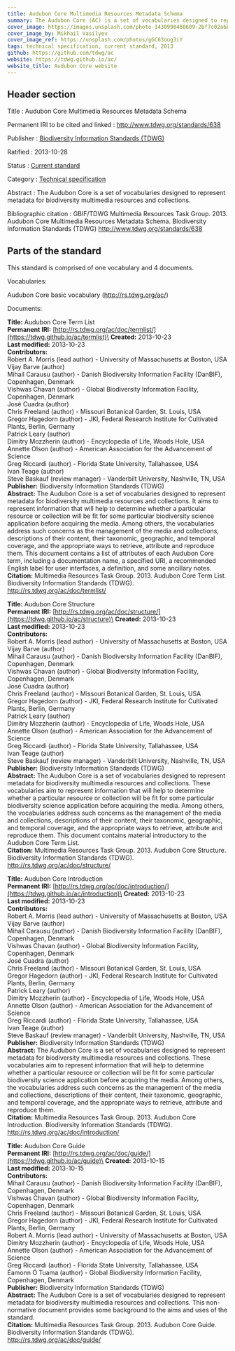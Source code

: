```yaml
---
title: Audubon Core Multimedia Resources Metadata Schema
summary: The Audubon Core (AC) is a set of vocabularies designed to represent metadata for biodiversity multimedia resources and collections. These vocabularies aim to represent information that will help to determine whether a particular resource or collection will be fit for some particular biodiversity science application before acquiring the media. Among others, the vocabularies address such concerns as the management of the media and collections, descriptions of their content, their taxonomic, geographic, and temporal coverage, and the appropriate ways to retrieve, attribute and reproduce them.
cover_image: https://images.unsplash.com/photo-1430990480609-2bf7c02a6b1a
cover_image_by: Mikhail Vasilyev
cover_image_ref: https://unsplash.com/photos/gGC63oug3iY
tags: technical specification, current standard, 2013
github: https://github.com/tdwg/ac
website: https://tdwg.github.io/ac/
website_title: Audubon Core website
---
```


## Header section

Title
: Audubon Core Multimedia Resources Metadata Schema

Permanent IRI to be cited and linked
: <http://www.tdwg.org/standards/638>

Publisher
: [Biodiversity Information Standards (TDWG)](https://www.tdwg.org/)

Ratified
: 2013-10-28

Status
: [Current standard](https://www.tdwg.org/standards/status-and-categories/)

Category
: [Technical specification](https://www.tdwg.org/standards/status-and-categories/#categories%20of%20tdwg%20standards_1)

Abstract
: The Audubon Core is a set of vocabularies designed to represent metadata for biodiversity multimedia resources and collections.

Bibliographic citation
: GBIF/TDWG Multimedia Resources Task Group. 2013. Audubon Core Multimedia Resources Metadata Schema. Biodiversity Information Standards (TDWG) http://www.tdwg.org/standards/638

## Parts of the standard

This standard is comprised of one vocabulary and 4 documents. 

Vocabularies:

Audubon Core basic vocabulary (<http://rs.tdwg.org/ac/>)

Documents:

**Title:** Audubon Core Term List\
**Permanent IRI:** [http://rs.tdwg.org/ac/doc/termlist/](https://tdwg.github.io/ac/termlist)\
**Created:** 2013-10-23\
**Last modified:** 2013-10-23\
**Contributors:**\
Robert A. Morris (lead author) - University of Massachusetts at Boston, USA\
Vijay Barve (author)\
Mihail Carausu (author) - Danish Biodiversity Information Facility (DanBIF), Copenhagen, Denmark\
Vishwas Chavan (author) - Global Biodiversity Information Facility, Copenhagen, Denmark\
José Cuadra (author)\
Chris Freeland (author) - Missouri Botanical Garden, St. Louis, USA\
Gregor Hagedorn (author) - JKI, Federal Research Institute for Cultivated Plants, Berlin, Germany\
Patrick Leary (author)\
Dimitry Mozzherin (author) - Encyclopedia of Life, Woods Hole, USA\
Annette Olson (author) - American Association for the Advancement of Science\
Greg Riccardi (author) - Florida State University, Tallahassee, USA\
Ivan Teage (author)\
Steve Baskauf (review manager) - Vanderbilt University, Nashville, TN, USA\
**Publisher:** Biodiversity Information Standards (TDWG)\
**Abstract:** The Audubon Core is a set of vocabularies designed to represent metadata for biodiversity multimedia resources and collections. It aims to represent information that will help to determine whether a particular resource or collection will be fit for some particular biodiversity science application before acquiring the media. Among others, the vocabularies address such concerns as the management of the media and collections, descriptions of their content, their taxonomic, geographic, and temporal coverage, and the appropriate ways to retrieve, attribute and reproduce them. This document contains a list of attributes of each Audubon Core term, including a documentation name, a specified URI, a recommended English label for user interfaces, a definition, and some ancillary notes. \
**Citation:** Multimedia Resources Task Group. 2013. Audubon Core Term List. Biodiversity Information Standards (TDWG). http://rs.tdwg.org/ac/doc/termlist/

**Title:** Audubon Core Structure\
**Permanent IRI:** [http://rs.tdwg.org/ac/doc/structure/](https://tdwg.github.io/ac/structure)\
**Created:** 2013-10-23\
**Last modified:** 2013-10-23\
**Contributors:**\
Robert A. Morris (lead author) - University of Massachusetts at Boston, USA\
Vijay Barve (author)\
Mihail Carausu (author) - Danish Biodiversity Information Facility (DanBIF), Copenhagen, Denmark\
Vishwas Chavan (author) - Global Biodiversity Information Facility, Copenhagen, Denmark\
José Cuadra (author)\
Chris Freeland (author) - Missouri Botanical Garden, St. Louis, USA\
Gregor Hagedorn (author) - JKI, Federal Research Institute for Cultivated Plants, Berlin, Germany\
Patrick Leary (author)\
Dimitry Mozzherin (author) - Encyclopedia of Life, Woods Hole, USA\
Annette Olson (author) - American Association for the Advancement of Science\
Greg Riccardi (author) - Florida State University, Tallahassee, USA\
Ivan Teage (author)\
Steve Baskauf (review manager) - Vanderbilt University, Nashville, TN, USA\
**Publisher:** Biodiversity Information Standards (TDWG)\
**Abstract:** The Audubon Core is a set of vocabularies designed to represent metadata for biodiversity multimedia resources and collections. These vocabularies aim to represent information that will help to determine whether a particular resource or collection will be fit for some particular biodiversity science application before acquiring the media. Among others, the vocabularies address such concerns as the management of the media and collections, descriptions of their content, their taxonomic, geographic, and temporal coverage, and the appropriate ways to retrieve, attribute and reproduce them. This document contains material introductory to the Audubon Core Term List.\
**Citation:** Multimedia Resources Task Group. 2013. Audubon Core Structure. Biodiversity Information Standards (TDWG). http://rs.tdwg.org/ac/doc/structure/

**Title:** Audubon Core Introduction\
**Permanent IRI:** [http://rs.tdwg.org/ac/doc/introduction/](https://tdwg.github.io/ac/introduction)\
**Created:** 2013-10-23\
**Last modified:** 2013-10-23\
**Contributors:**\
Robert A. Morris (lead author) - University of Massachusetts at Boston, USA\
Vijay Barve (author)\
Mihail Carausu (author) - Danish Biodiversity Information Facility (DanBIF), Copenhagen, Denmark\
Vishwas Chavan (author) - Global Biodiversity Information Facility, Copenhagen, Denmark\
José Cuadra (author)\
Chris Freeland (author) - Missouri Botanical Garden, St. Louis, USA\
Gregor Hagedorn (author) - JKI, Federal Research Institute for Cultivated Plants, Berlin, Germany\
Patrick Leary (author)\
Dimitry Mozzherin (author) - Encyclopedia of Life, Woods Hole, USA\
Annette Olson (author) - American Association for the Advancement of Science\
Greg Riccardi (author) - Florida State University, Tallahassee, USA\
Ivan Teage (author)\
Steve Baskauf (review manager) - Vanderbilt University, Nashville, TN, USA\
**Publisher:** Biodiversity Information Standards (TDWG)\
**Abstract:** The Audubon Core is a set of vocabularies designed to represent metadata for biodiversity multimedia resources and collections. These vocabularies aim to represent information that will help to determine whether a particular resource or collection will be fit for some particular biodiversity science application before acquiring the media. Among others, the vocabularies address such concerns as the management of the media and collections, descriptions of their content, their taxonomic, geographic, and temporal coverage, and the appropriate ways to retrieve, attribute and reproduce them. \
**Citation:** Multimedia Resources Task Group. 2013. Audubon Core Introduction. Biodiversity Information Standards (TDWG). http://rs.tdwg.org/ac/doc/introduction/

**Title:** Audubon Core Guide\
**Permanent IRI:** [http://rs.tdwg.org/ac/doc/guide/](https://tdwg.github.io/ac/guide)\
**Created:** 2013-10-15\
**Last modified:** 2013-10-15\
**Contributors:**\
Mihail Carausu (author) - Danish Biodiversity Information Facility (DanBIF), Copenhagen, Denmark\
Vishwas Chavan (author) - Global Biodiversity Information Facility, Copenhagen, Denmark\
Chris Freeland (author) - Missouri Botanical Garden, St. Louis, USA\
Gregor Hagedorn (author) - JKI, Federal Research Institute for Cultivated Plants, Berlin, Germany\
Robert A. Morris (lead author) - University of Massachusetts at Boston, USA\
Dimitry Mozzherin (author) - Encyclopedia of Life, Woods Hole, USA\
Annette Olson (author) - American Association for the Advancement of Science\
Greg Riccardi (author) - Florida State University, Tallahassee, USA\
Éamonn Ó Tuama (author) - Global Biodiversity Information Facility, Copenhagen, Denmark\
**Publisher:** Biodiversity Information Standards (TDWG)\
**Abstract:** The Audubon Core is a set of vocabularies designed to represent metadata for biodiversity multimedia resources and collections. This non-normative document provides some background to the aims and uses of the standard.\
**Citation:** Multimedia Resources Task Group. 2013. Audubon Core Guide. Biodiversity Information Standards (TDWG). http://rs.tdwg.org/ac/doc/guide/

